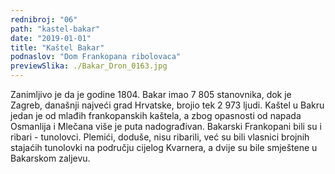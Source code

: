 ```yaml
---
rednibroj: "06"
path: "kastel-bakar"
date: "2019-01-01"
title: "Kaštel Bakar"
podnaslov: "Dom Frankopana ribolovaca"
previewSlika: ./Bakar_Dron_0163.jpg
---
```


Zanimljivo je da je godine 1804. Bakar imao 7 805 stanovnika, dok je Zagreb, današnji najveći grad Hrvatske, brojio tek 2 973 ljudi. Kaštel u Bakru jedan je od mlađih frankopanskih kaštela, a zbog opasnosti od napada Osmanlija i Mlečana više je puta nadograđivan. Bakarski Frankopani bili su i ribari - tunolovci. Plemići, doduše, nisu ribarili, već su bili vlasnici brojnih stajaćih tunolovki na području cijelog Kvarnera, a dvije su bile smještene u Bakarskom zaljevu.